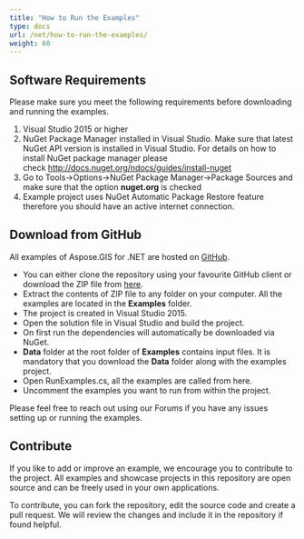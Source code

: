 ```yaml
---
title: "How to Run the Examples"
type: docs
url: /net/how-to-run-the-examples/
weight: 60
---
```


## **Software Requirements**
Please make sure you meet the following requirements before downloading and running the examples.

1. Visual Studio 2015 or higher
1. NuGet Package Manager installed in Visual Studio. Make sure that latest NuGet API version is installed in Visual Studio. For details on how to install NuGet package manager please check <http://docs.nuget.org/ndocs/guides/install-nuget>
1. Go to Tools->Options->NuGet Package Manager->Package Sources and make sure that the option **nuget.org** is checked
1. Example project uses NuGet Automatic Package Restore feature therefore you should have an active internet connection.
## **Download from GitHub**
All examples of Aspose.GIS for .NET are hosted on [GitHub](https://github.com/aspose-GIS/Aspose.GIS-for-.NET).

- You can either clone the repository using your favourite GitHub client or download the ZIP file from [here](https://github.com/aspose-gis/Aspose.GIS-for-.NET/archive/master.zip).
- Extract the contents of ZIP file to any folder on your computer. All the examples are located in the **Examples** folder.
- The project is created in Visual Studio 2015.
- Open the solution file in Visual Studio and build the project.
- On first run the dependencies will automatically be downloaded via NuGet.
- **Data** folder at the root folder of **Examples** contains input files. It is mandatory that you download the **Data** folder along with the examples project.
- Open RunExamples.cs, all the examples are called from here.
- Uncomment the examples you want to run from within the project.

Please feel free to reach out using our Forums if you have any issues setting up or running the examples.
## **Contribute**
If you like to add or improve an example, we encourage you to contribute to the project. All examples and showcase projects in this repository are open source and can be freely used in your own applications.

To contribute, you can fork the repository, edit the source code and create a pull request. We will review the changes and include it in the repository if found helpful.
